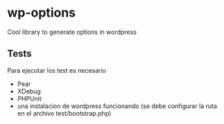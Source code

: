 wp-options
==========

Cool library to generate options in wordpress



## Tests ##

Para ejecutar los test es necesario
- Pear
- XDebug
- PHPUnit
- una instalacion de wordpress funcionando (se debe configurar la ruta en el archivo test/bootstrap.php)


